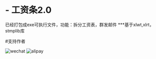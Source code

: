 # - 工资条2.0
已经打包成exe可执行文件，功能：拆分工资表，群发邮件
***基于xlwt,xlrt，stmplib库







#支持作者



![wechat](https://github.com/maguag/SendSalary/tree/master/img/wechat2.jpg)
![alipay](https://github.com/maguag/SendSalary/tree/master/img/alipay2.jpg)
